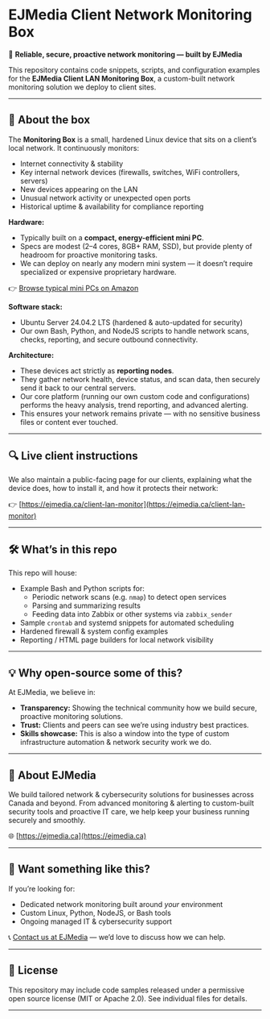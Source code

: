 # EJMedia Client Network Monitoring Box

🚀 **Reliable, secure, proactive network monitoring — built by EJMedia**

This repository contains code snippets, scripts, and configuration examples for the **EJMedia Client LAN Monitoring Box**, a custom-built network monitoring solution we deploy to client sites.

---

## 📡 About the box

The **Monitoring Box** is a small, hardened Linux device that sits on a client’s local network. It continuously monitors:

- Internet connectivity & stability
- Key internal network devices (firewalls, switches, WiFi controllers, servers)
- New devices appearing on the LAN
- Unusual network activity or unexpected open ports
- Historical uptime & availability for compliance reporting

**Hardware:**  
- Typically built on a **compact, energy-efficient mini PC**.  
- Specs are modest (2–4 cores, 8GB+ RAM, SSD), but provide plenty of headroom for proactive monitoring tasks.  
- We can deploy on nearly any modern mini system — it doesn’t require specialized or expensive proprietary hardware.

👉 [Browse typical mini PCs on Amazon](https://amzn.to/44Kq2xD)

**Software stack:**  
- Ubuntu Server 24.04.2 LTS (hardened & auto-updated for security)
- Our own Bash, Python, and NodeJS scripts to handle network scans, checks, reporting, and secure outbound connectivity.

**Architecture:**  
- These devices act strictly as **reporting nodes**.  
- They gather network health, device status, and scan data, then securely send it back to our central servers.
- Our core platform (running our own custom code and configurations) performs the heavy analysis, trend reporting, and advanced alerting.
- This ensures your network remains private — with no sensitive business files or content ever touched.

---

## 🔍 Live client instructions
We also maintain a public-facing page for our clients, explaining what the device does, how to install it, and how it protects their network:

👉 [https://ejmedia.ca/client-lan-monitor](https://ejmedia.ca/client-lan-monitor)

---

## 🛠 What’s in this repo

This repo will house:

- Example Bash and Python scripts for:
  - Periodic network scans (e.g. `nmap`) to detect open services
  - Parsing and summarizing results
  - Feeding data into Zabbix or other systems via `zabbix_sender`
- Sample `crontab` and systemd snippets for automated scheduling
- Hardened firewall & system config examples
- Reporting / HTML page builders for local network visibility

---

## 💡 Why open-source some of this?

At EJMedia, we believe in:

- **Transparency:** Showing the technical community how we build secure, proactive monitoring solutions.
- **Trust:** Clients and peers can see we’re using industry best practices.
- **Skills showcase:** This is also a window into the type of custom infrastructure automation & network security work we do.

---

## 🏢 About EJMedia

We build tailored network & cybersecurity solutions for businesses across Canada and beyond. From advanced monitoring & alerting to custom-built security tools and proactive IT care, we help keep your business running securely and smoothly.

🌐 [https://ejmedia.ca](https://ejmedia.ca)

---

## 🚀 Want something like this?

If you’re looking for:

- Dedicated network monitoring built around *your* environment
- Custom Linux, Python, NodeJS, or Bash tools
- Ongoing managed IT & cybersecurity support

📞 [Contact us at EJMedia](https://ejmedia.ca) — we’d love to discuss how we can help.

---

## 📜 License

This repository may include code samples released under a permissive open source license (MIT or Apache 2.0). See individual files for details.

---
